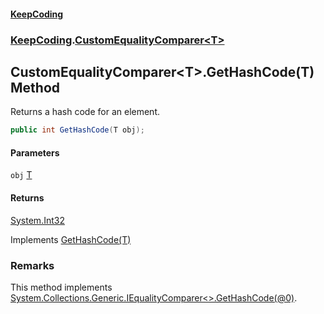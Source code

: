 #### [KeepCoding](index.md 'index')
### [KeepCoding](KeepCoding.md 'KeepCoding').[CustomEqualityComparer&lt;T&gt;](CustomEqualityComparer_T_.md 'KeepCoding.CustomEqualityComparer&lt;T&gt;')
## CustomEqualityComparer&lt;T&gt;.GetHashCode(T) Method
Returns a hash code for an element.
```csharp
public int GetHashCode(T obj);
```
#### Parameters
<a name='KeepCoding_CustomEqualityComparer_T__GetHashCode(T)_obj'></a>
`obj` [T](CustomEqualityComparer_T_.md#KeepCoding_CustomEqualityComparer_T__T 'KeepCoding.CustomEqualityComparer&lt;T&gt;.T')  
  
#### Returns
[System.Int32](https://docs.microsoft.com/en-us/dotnet/api/System.Int32 'System.Int32')  

Implements [GetHashCode(T)](https://docs.microsoft.com/en-us/dotnet/api/System.Collections.Generic.IEqualityComparer-1.GetHashCode#System_Collections_Generic_IEqualityComparer_1_GetHashCode__0_ 'System.Collections.Generic.IEqualityComparer`1.GetHashCode(`0)')  
### Remarks
This method implements [System.Collections.Generic.IEqualityComparer&lt;&gt;.GetHashCode(@0)](https://docs.microsoft.com/en-us/dotnet/api/System.Collections.Generic.IEqualityComparer-1.GetHashCode#System_Collections_Generic_IEqualityComparer_1_GetHashCode__0_ 'System.Collections.Generic.IEqualityComparer`1.GetHashCode(`0)').
